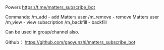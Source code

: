 Powers https://t.me/matters_subscribe_bot

Commands:
/m_add - add Matters user
/m_remove - remove Matters user
/m_view - view subscription
/m_backfill - backfill 

Can be used in group/channel also.

Github： https://github.com/gaoyunzhi/matters_subscribe_bot
